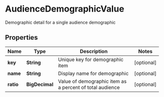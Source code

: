 

# AudienceDemographicValue

Demographic detail for a single audience demographic

## Properties

| Name | Type | Description | Notes |
|------------ | ------------- | ------------- | -------------|
|**key** | **String** | Unique key for demographic item |  [optional] |
|**name** | **String** | Display name for demographic |  [optional] |
|**ratio** | **BigDecimal** | Value of demographic item as a percent of total audience |  [optional] |



